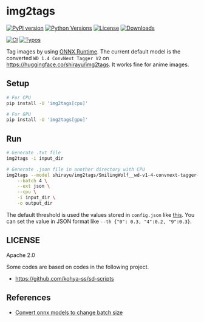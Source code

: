 
# img2tags

[![PyPI version](https://badge.fury.io/py/img2tags.svg)](https://badge.fury.io/py/img2tags)
[![Python Versions](https://img.shields.io/pypi/pyversions/img2tags.svg)](https://pypi.org/project/img2tags/)
[![License](https://img.shields.io/badge/License-Apache%202.0-blue.svg)](https://opensource.org/licenses/Apache-2.0)
[![Downloads](https://pepy.tech/badge/img2tags/week)](https://pepy.tech/project/img2tags)

[![CI](https://github.com/shirayu/img2tags/actions/workflows/ci.yml/badge.svg)](https://github.com/shirayu/img2tags/actions/workflows/ci.yml)
[![Typos](https://github.com/shirayu/img2tags/actions/workflows/typos.yml/badge.svg)](https://github.com/shirayu/img2tags/actions/workflows/typos.yml)

Tag images by using [ONNX Runtime](https://onnxruntime.ai/).
The current default model is the converted ``WD 1.4 ConvNext Tagger V2`` on <https://huggingface.co/shirayu/img2tags>.
It works fine for anime images.

## Setup

```bash
# For CPU
pip install -U 'img2tags[cpu]'

# For GPU
pip install -U 'img2tags[gpu]'
```

## Run

```bash
# Generate .txt file
img2tags -i input_dir

# Generate .json file in another directory with CPU
img2tags --model shirayu/img2tags/SmilingWolf__wd-v1-4-convnext-tagger-v2 \
    --batch 4 \
    --ext json \
    --cpu \
    -i input_dir \
    -o output_dir
```

The default threshold is used the values stored in ``config.json`` like [this](https://huggingface.co/shirayu/img2tags/blob/main/SmilingWolf__wd-v1-4-convnext-tagger-v2/config.json).
You can set the value in JSON format like ``--th {"0": 0.3, "4":0.2, "9":0.3}``.

## LICENSE

Apache 2.0

Some codes are based on codes in the following project.

- <https://github.com/kohya-ss/sd-scripts>

## References

- [Convert onnx models to change batch size](https://github.com/onnx/onnx/issues/2182#issuecomment-881752539)
